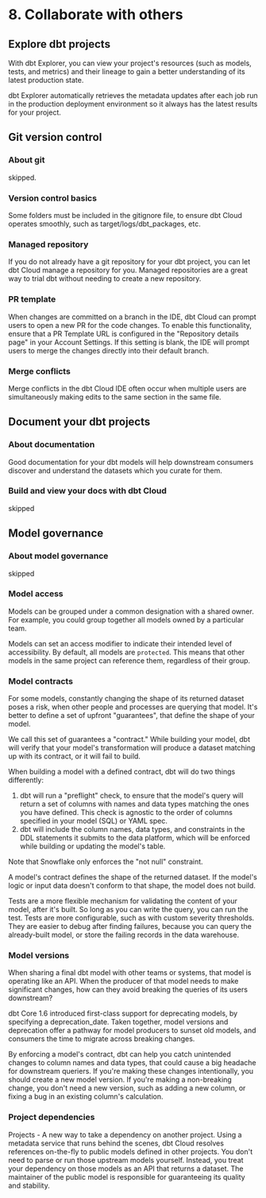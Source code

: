 # 8. Collaborate with others
## Explore dbt projects
With dbt Explorer, you can view your project's resources (such as models, tests, and metrics) and their lineage to gain a better understanding of its latest production state.

dbt Explorer automatically retrieves the metadata updates after each job run in the production deployment environment so it always has the latest results for your project.

## Git version control
### About git
skipped. 
### Version control basics
Some folders must be included in the gitignore file, to ensure dbt Cloud operates smoothly, such as target/logs/dbt_packages, etc. 

### Managed repository
If you do not already have a git repository for your dbt project, you can let dbt Cloud manage a repository for you. Managed repositories are a great way to trial dbt without needing to create a new repository.

### PR template
When changes are committed on a branch in the IDE, dbt Cloud can prompt users to open a new PR for the code changes. To enable this functionality, ensure that a PR Template URL is configured in the "Repository details page" in your Account Settings. If this setting is blank, the IDE will prompt users to merge the changes directly into their default branch.

### Merge conflicts
Merge conflicts in the dbt Cloud IDE often occur when multiple users are simultaneously making edits to the same section in the same file.

## Document your dbt projects
### About documentation
Good documentation for your dbt models will help downstream consumers discover and understand the datasets which you curate for them. 

### Build and view your docs with dbt Cloud
skipped

## Model governance
### About model governance
skipped

### Model access
Models can be grouped under a common designation with a shared owner. For example, you could group together all models owned by a particular team. 

Models can set an access modifier to indicate their intended level of accessibility. By default, all models are `protected`. This means that other models in the same project can reference them, regardless of their group. 

### Model contracts
For some models, constantly changing the shape of its returned dataset poses a risk, when other people and processes are querying that model. It's better to define a set of upfront "guarantees", that define the shape of your model. 

We call this set of guarantees a "contract." While building your model, dbt will verify that your model's transformation will produce a dataset matching up with its contract, or it will fail to build.

When building a model with a defined contract, dbt will do two things differently:
1. dbt will run a "preflight" check, to ensure that the model's query will return a set of columns with names and data types matching the ones you have defined. This check is agnostic to the order of columns specified in your model (SQL) or YAML spec.
2. dbt will include the column names, data types, and constraints in the DDL statements it submits to the data platform, which will be enforced while building or updating the model's table.

Note that Snowflake only enforces the "not null" constraint. 

A model's contract defines the shape of the returned dataset. If the model's logic or input data doesn't conform to that shape, the model does not build.

Tests are a more flexible mechanism for validating the content of your model, after it's built. So long as you can write the query, you can run the test. Tests are more configurable, such as with custom severity thresholds. They are easier to debug after finding failures, because you can query the already-built model, or store the failing records in the data warehouse.

### Model versions
When sharing a final dbt model with other teams or systems, that model is operating like an API. When the producer of that model needs to make significant changes, how can they avoid breaking the queries of its users downstream?

dbt Core 1.6 introduced first-class support for deprecating models, by specifying a deprecation_date. Taken together, model versions and deprecation offer a pathway for model producers to sunset old models, and consumers the time to migrate across breaking changes.

By enforcing a model's contract, dbt can help you catch unintended changes to column names and data types, that could cause a big headache for downstream queriers. If you're making these changes intentionally, you should create a new model version. If you're making a non-breaking change, you don't need a new version, such as adding a new column, or fixing a bug in an existing column's calculation.

### Project dependencies
Projects - A new way to take a dependency on another project. Using a metadata service that runs behind the scenes, dbt Cloud resolves references on-the-fly to public models defined in other projects. You don't need to parse or run those upstream models yourself. Instead, you treat your dependency on those models as an API that returns a dataset. The maintainer of the public model is responsible for guaranteeing its quality and stability.
